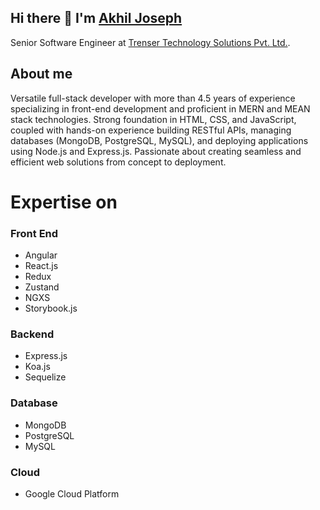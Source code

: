 ## Hi there 👋 I'm [Akhil Joseph](https://akhiljozph.github.io/akhiljozph/)

Senior Software Engineer at [Trenser Technology Solutions Pvt. Ltd.](https://trenser.com).

## About me

Versatile full-stack developer with more than 4.5 years of experience specializing in front-end development and proficient in MERN and MEAN stack technologies. Strong foundation in HTML, CSS, and JavaScript, coupled with hands-on experience building RESTful APIs, managing databases (MongoDB, PostgreSQL, MySQL), and deploying applications using Node.js and Express.js. Passionate about creating seamless and efficient web solutions from concept to deployment.

# Expertise on

### Front End

- Angular
- React.js
- Redux
- Zustand
- NGXS
- Storybook.js

### Backend

- Express.js
- Koa.js
- Sequelize

### Database

- MongoDB
- PostgreSQL
- MySQL

### Cloud

- Google Cloud Platform